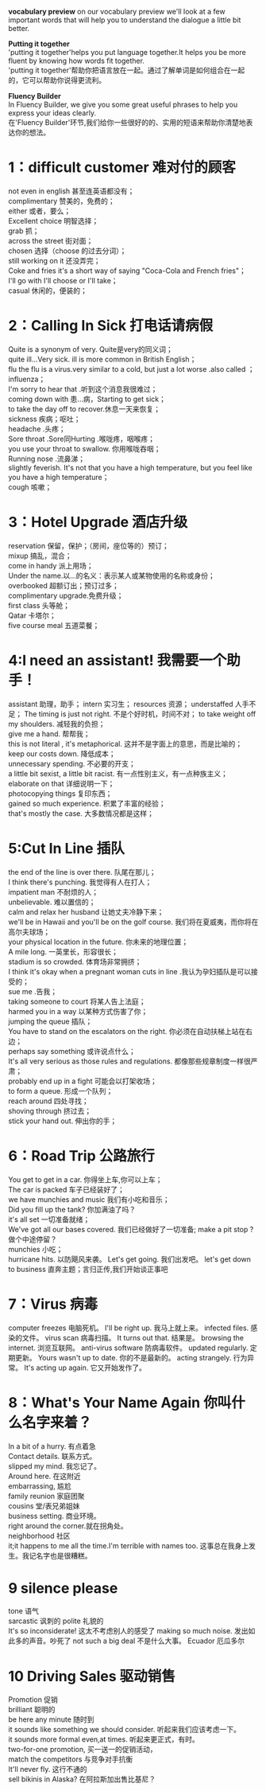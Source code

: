 **vocabulary preview**
on our vocabulary preview we'll look at a few important words that will help you to understand the dialogue a little bit better.


**Putting it together**  
'putting it together'helps you put language together.It helps you be more fluent by knowing how words fit together.  
'putting it together'帮助你把语言放在一起。通过了解单词是如何组合在一起的，它可以帮助你说得更流利。

**Fluency Builder**  
In Fluency Builder, we give you some great useful phrases to help you express your ideas clearly.  
在'Fluency Builder'环节,我们给你一些很好的的、实用的短语来帮助你清楚地表达你的想法。


# 1：difficult customer 难对付的顾客
not even in english 甚至连英语都没有；  
complimentary 赞美的，免费的；  
either 或者，要么；  
Excellent choice 明智选择；  
grab 抓；  
across the street 街对面；  
chosen 选择（choose 的过去分词）；  
still working on it 还没弄完；  
Coke and fries it's a short way of saying  "Coca-Cola and French fries"；  
I'll go with  I'll choose or I'll take；  
casual 休闲的，便装的；  

# 2：Calling In Sick 打电话请病假
Quite is a synonym of very. Quite是very的同义词；  
quite ill...Very sick. ill is  more common in British English；  
flu the flu is a virus.very similar to a cold, but just a lot worse .also called ；  influenza；  
I'm sorry to hear that .听到这个消息我很难过；  
coming down with 患...病，Starting to get sick；  
to take the day off to recover.休息一天来恢复；  
sickness 疾病；呕吐；  
headache .头疼；  
Sore throat .Sore同Hurting .喉咙疼，咽喉疼；  
you use your throat to swallow. 你用喉咙吞咽；  
Running nose .流鼻涕；  
slightly feverish. It's not that you have a high temperature, but you feel like you have a high temperature；  
cough 咳嗽；

# 3：Hotel Upgrade 酒店升级
reservation 保留，保护；（房间，座位等的）预订；  
mixup 搞乱，混合；  
come in handy 派上用场；  
Under the name.以…的名义：表示某人或某物使用的名称或身份；  
overbooked  超额订出；预订过多；  
complimentary upgrade.免费升级；  
first class 头等舱；  
Qatar 卡塔尔；  
five course meal  五道菜餐；

# 4:I need an assistant! 我需要一个助手！
assistant 助理，助手；
intern 实习生；
resources 资源；
understaffed    人手不足；
The timing is just not right. 不是个好时机，时间不对；
to take weight off my shoulders. 减轻我的负担；  
give me a hand. 帮帮我；  
this is not literal , it's metaphorical. 这并不是字面上的意思，而是比喻的；  
keep our costs down. 降低成本；  
unnecessary spending. 不必要的开支；  
a little bit sexist, a little bit racist. 有一点性别主义，有一点种族主义；  
elaborate on that 详细说明一下；  
photocopying things 复印东西；  
gained so much experience. 积累了丰富的经验；  
that's mostly the case. 大多数情况都是这样；  

# 5:Cut In Line 插队
the end of the line is over there. 队尾在那儿；  
I think there's punching. 我觉得有人在打人；  
impatient man 不耐烦的人；  
unbelievable. 难以置信的；  
calm and relax her husband 让她丈夫冷静下来；  
we'll be in Hawaii and you'll be on the golf course. 我们将在夏威夷，而你将在高尔夫球场；  
your physical location in the future. 你未来的地理位置；  
A mile long. 一英里长，形容很长；  
stadium is so crowded. 体育场非常拥挤；  
I think it's okay when a pregnant woman cuts in line .我认为孕妇插队是可以接受的；  
sue me .告我；  
taking someone to court 将某人告上法庭；  
harmed you in a way 以某种方式伤害了你；  
jumping the queue 插队；  
You have to stand on the escalators on the right. 你必须在自动扶梯上站在右边；  
perhaps say something 或许说点什么；  
It's all very serious as those rules and regulations. 都像那些规章制度一样很严肃；  
probably end up in a fight 可能会以打架收场；  
to form a queue. 形成一个队列；  
reach around 四处寻找；  
shoving through 挤过去；  
 stick your hand out. 伸出你的手；

 # 6：Road Trip 公路旅行
You get to get in a car. 你得坐上车,你可以上车；  
The car is packed 车子已经装好了；  
we have munchies and music  我们有小吃和音乐；  
Did you fill up the tank? 你加满油了吗？  
it's all set 一切准备就绪；  
We've got all our bases covered. 我们已经做好了一切准备;
make a pit stop ? 做个中途停留？  
munchies 小吃；  
hurricane hits. 以防飓风来袭。
Let's get going. 我们出发吧。
let's get down to business 直奔主题；言归正传,我们开始谈正事吧

# 7：Virus 病毒
computer freezes 电脑死机。
I'll be right up. 我马上就上来。
infected files. 感染的文件。
virus scan 病毒扫描。
It turns out that. 结果是。
browsing the internet.  浏览互联网。
anti-virus software 防病毒软件。
updated regularly. 定期更新。
Yours wasn't up to date. 你的不是最新的。
acting strangely. 行为异常。
It's acting up again. 它又开始发作了。

# 8：What's Your Name Again 你叫什么名字来着？  
In a bit of a hurry. 有点着急  
Contact details. 联系方式。  
slipped my mind. 我忘记了。  
Around here. 在这附近  
embarrassing, 尴尬  
family reunion 家庭团聚  
cousins 堂/表兄弟姐妹  
business setting. 商业环境。  
right around the corner.就在拐角处。  
neighborhood 社区  
it;it happens to me all the time.I'm terrible with names too. 这事总在我身上发生。我记名字也是很糟糕。  

# 9 silence please  
tone 语气  
sarcastic 讽刺的
polite 礼貌的  
It's so inconsiderate! 这太不考虑别人的感受了
making so much noise. 发出如此多的声音。吵死了
not such a big deal 不是什么大事。
Ecuador 厄瓜多尔  

# 10 Driving Sales 驱动销售  
Promotion 促销  
brilliant 聪明的  
be here any minute 随时到  
it sounds like something we should consider. 听起来我们应该考虑一下。  
it sounds more formal even,at times. 听起来更正式，有时。  
two-for-one promotion, 买一送一的促销活动，  
match the competitors 与竞争对手抗衡  
It'll never fly. 这行不通的  
sell bikinis in Alaska? 在阿拉斯加出售比基尼？